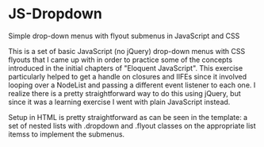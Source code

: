 # JS-Dropdown
Simple drop-down menus with flyout submenus in JavaScript and CSS

This is a set of basic JavaScript (no jQuery) drop-down menus with CSS flyouts that I came up with in order to practice some of the concepts introduced in the initial chapters of "Eloquent JavaScript". This exercise particularly helped to get a handle on closures and IIFEs since it involved looping over a NodeList and passing a different event listener to each one. I realize there is a pretty straightforward way to do this using jQuery, but since it was a learning exercise I went with plain JavaScript instead.

Setup in HTML is pretty straightforward as can be seen in the template: a set of nested lists with .dropdown and .flyout classes on the appropriate list itemss to implement the submenus.
